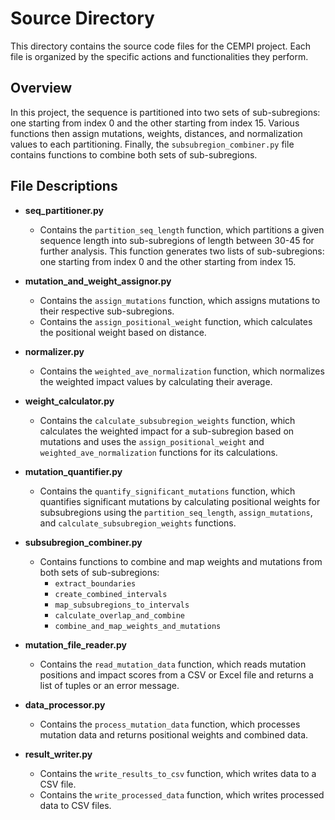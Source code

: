 # Source Directory

This directory contains the source code files for the CEMPI project. Each file is organized by the specific actions and functionalities they perform.

## Overview

In this project, the sequence is partitioned into two sets of sub-subregions: one starting from index 0 and the other starting from index 15. Various functions then assign mutations, weights, distances, and normalization values to each partitioning. Finally, the `subsubregion_combiner.py` file contains functions to combine both sets of sub-subregions.

## File Descriptions

- **seq_partitioner.py**
  - Contains the `partition_seq_length` function, which partitions a given sequence length into sub-subregions of length between 30-45 for further analysis. This function generates two lists of sub-subregions: one starting from index 0 and the other starting from index 15.

- **mutation_and_weight_assignor.py**
  - Contains the `assign_mutations` function, which assigns mutations to their respective sub-subregions.
  - Contains the `assign_positional_weight` function, which calculates the positional weight based on distance.

- **normalizer.py**
  - Contains the `weighted_ave_normalization` function, which normalizes the weighted impact values by calculating their average.

- **weight_calculator.py**
  - Contains the `calculate_subsubregion_weights` function, which calculates the weighted impact for a sub-subregion based on mutations and uses the `assign_positional_weight` and `weighted_ave_normalization` functions for its calculations.

- **mutation_quantifier.py**
  - Contains the `quantify_significant_mutations` function, which quantifies significant mutations by calculating positional weights for subsubregions using the `partition_seq_length`, `assign_mutations`, and `calculate_subsubregion_weights` functions.

- **subsubregion_combiner.py**
  - Contains functions to combine and map weights and mutations from both sets of sub-subregions:
    - `extract_boundaries`
    - `create_combined_intervals`
    - `map_subsubregions_to_intervals`
    - `calculate_overlap_and_combine`
    - `combine_and_map_weights_and_mutations`

- **mutation_file_reader.py**
  - Contains the `read_mutation_data` function, which reads mutation positions and impact scores from a CSV or Excel file and returns a list of tuples or an error message.

- **data_processor.py**
  - Contains the `process_mutation_data` function, which processes mutation data and returns positional weights and combined data.

- **result_writer.py**
  - Contains the `write_results_to_csv` function, which writes data to a CSV file.
  - Contains the `write_processed_data` function, which writes processed data to CSV files.
